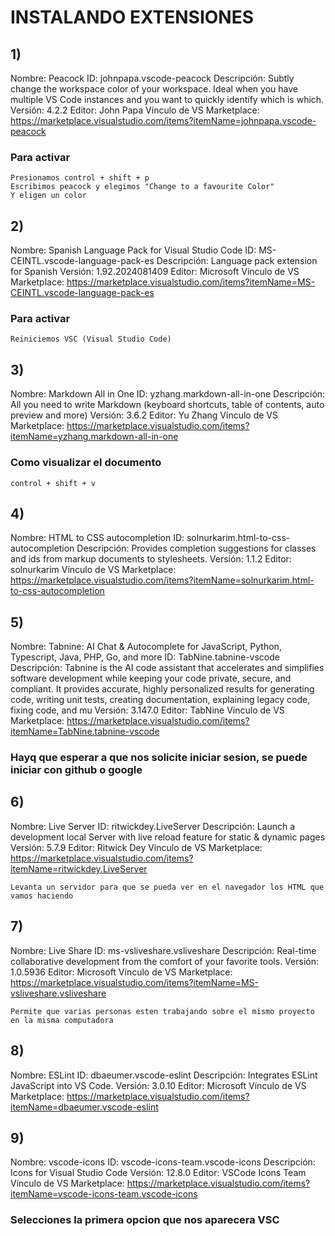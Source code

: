 # INSTALANDO EXTENSIONES

## **1)**
Nombre: Peacock
ID: johnpapa.vscode-peacock
Descripción: Subtly change the workspace color of your workspace. Ideal when you have multiple VS Code instances and you want to quickly identify which is which.
Versión: 4.2.2
Editor: John Papa
Vínculo de VS Marketplace: https://marketplace.visualstudio.com/items?itemName=johnpapa.vscode-peacock

### Para activar 
```
Presionamos control + shift + p
Escribimos peacock y elegimos "Change to a favourite Color"
Y eligen un color
```

## **2)**
Nombre: Spanish Language Pack for Visual Studio Code
ID: MS-CEINTL.vscode-language-pack-es
Descripción: Language pack extension for Spanish
Versión: 1.92.2024081409
Editor: Microsoft
Vínculo de VS Marketplace: https://marketplace.visualstudio.com/items?itemName=MS-CEINTL.vscode-language-pack-es

### Para activar
```Reiniciemos VSC (Visual Studio Code)```

## **3)**
Nombre: Markdown All in One
ID: yzhang.markdown-all-in-one
Descripción: All you need to write Markdown (keyboard shortcuts, table of contents, auto preview and more)
Versión: 3.6.2
Editor: Yu Zhang
Vínculo de VS Marketplace: https://marketplace.visualstudio.com/items?itemName=yzhang.markdown-all-in-one

### Como visualizar el documento
```control + shift + v```

## **4)**
Nombre: HTML to CSS autocompletion
ID: solnurkarim.html-to-css-autocompletion
Descripción: Provides completion suggestions for classes and ids from markup documents to stylesheets.
Versión: 1.1.2
Editor: solnurkarim
Vínculo de VS Marketplace: https://marketplace.visualstudio.com/items?itemName=solnurkarim.html-to-css-autocompletion

## **5)**
Nombre: Tabnine: AI Chat & Autocomplete for JavaScript, Python, Typescript, Java, PHP, Go, and more
ID: TabNine.tabnine-vscode
Descripción: Tabnine is the AI code assistant that accelerates and simplifies software development while keeping your code private, secure, and compliant. It provides accurate, highly personalized results for generating code, writing unit tests, creating documentation, explaining legacy code, fixing code, and mu
Versión: 3.147.0
Editor: TabNine
Vínculo de VS Marketplace: https://marketplace.visualstudio.com/items?itemName=TabNine.tabnine-vscode

### Hayq que esperar a que nos solicite iniciar sesion, se puede iniciar con github o google

## **6)**
Nombre: Live Server
ID: ritwickdey.LiveServer
Descripción: Launch a development local Server with live reload feature for static & dynamic pages
Versión: 5.7.9
Editor: Ritwick Dey
Vínculo de VS Marketplace: https://marketplace.visualstudio.com/items?itemName=ritwickdey.LiveServer

```Levanta un servidor para que se pueda ver en el navegador los HTML que vamos haciendo```

## **7)**
Nombre: Live Share
ID: ms-vsliveshare.vsliveshare
Descripción: Real-time collaborative development from the comfort of your favorite tools.
Versión: 1.0.5936
Editor: Microsoft
Vínculo de VS Marketplace: https://marketplace.visualstudio.com/items?itemName=MS-vsliveshare.vsliveshare

```Permite que varias personas esten trabajando sobre el mismo proyecto en la misma computadora```

## **8)**
Nombre: ESLint
ID: dbaeumer.vscode-eslint
Descripción: Integrates ESLint JavaScript into VS Code.
Versión: 3.0.10
Editor: Microsoft
Vínculo de VS Marketplace: https://marketplace.visualstudio.com/items?itemName=dbaeumer.vscode-eslint

## **9)**
Nombre: vscode-icons
ID: vscode-icons-team.vscode-icons
Descripción: Icons for Visual Studio Code
Versión: 12.8.0
Editor: VSCode Icons Team
Vínculo de VS Marketplace: https://marketplace.visualstudio.com/items?itemName=vscode-icons-team.vscode-icons

### Selecciones la primera opcion que nos aparecera VSC